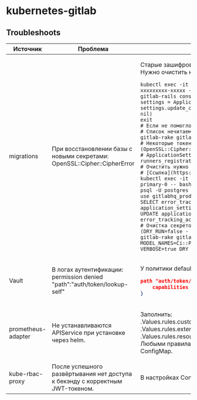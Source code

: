 # kubernetes-gitlab



























## Troubleshoots

<!DOCTYPE html>
<table>
  <thead>
    <tr>
      <th>Источник</th>
      <th>Проблема</th>
      <th>Решение</th>
    </tr>
  </thead>
  <tr>
      <td>migrations</td>
      <td>При восстановлении базы с новыми секретами:<br/>OpenSSL::Cipher::CipherError</td>
      <td>

Старые зашифрованные секреты невозможно прочитать. Нужно очистить нечитаемые секреты.<br/>
```shell
kubectl exec -it -n gitlab             pod/gitlab-toolbox-xxxxxxxxx-xxxxx -- bash
gitlab-rails console
settings = ApplicationSetting.last
settings.update_column(:runners_registration_token_encrypted, nil)
exit
# Если не помогло.
# Список нечитаемых секретов
gitlab-rake gitlab:doctor:secrets VERBOSE=1
# Некоторые токены не очистятся без изменения базы данных. (OpenSSL::Cipher::CipherError:)
# ApplicationSetting: ci_jwt_signing_key, runners_registration_token, error_tracking_access_token...
# Очистить нужно сразу все.
# [Ссылка](https://forum.gitlab.com/t/web-ide-500/117193/22)
kubectl exec -it -n storage            pod/postgresql-primary-0 -- bash
psql -U postgres
use gitlabhq_production;
SELECT error_tracking_access_token_encrypted from application_settings;
UPDATE application_settings SET error_tracking_access_token_encrypted = null;
# Очистка секретов value в разделе Ci::PipelineVariable (DRY_RUN=false - применяет изменения)
gitlab-rake gitlab:doctor:reset_encrypted_tokens MODEL_NAMES=Ci::PipelineVariable TOKEN_NAMES=value VERBOSE=true DRY_RUN=false
```
</td>
  </tr>
  <tr>
      <td>Vault</td>
      <td>В логах аутентификации: <br/> permission denied<br/>"path":"auth/token/lookup-self"</td>
      <td>

У политики default нет разрешений на чтение пути.<br/>
```json
path "auth/token/lookup-self" {
    capabilities = ["read"]
}
```
</td>
  </tr>
  <tr>
      <td>prometheus-adapter</td>
      <td>Не устанавливаются APIService при установке через helm.</td>
      <td>

Заполнить:<br/>.Values.rules.custom<br/>.Values.rules.external<br/>.Values.rules.resource<br/>
Любыми правилами. Потом можно менять редактированием ConfigMap.
</td>
  </tr>
  <tr>
      <td>kube-rbac-proxy</td>
      <td>После успешного развёртывания нет доступа к бекэнду с корректным JWT-токеном.</td>
      <td>

В настройках ConfigMap очистить subresource.
</td>
  </tr>
</table>